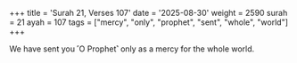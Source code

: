 +++
title = 'Surah 21, Verses 107'
date = '2025-08-30'
weight = 2590
surah = 21
ayah = 107
tags = ["mercy", "only", "prophet", "sent", "whole", "world"]
+++

We have sent you ˹O Prophet˺ only as a mercy for the whole world.